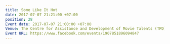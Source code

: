 ```yaml
---
title: Some Like It Hot
date: 2017-07-07 21:21:00 +07:00
position: 28
Event date: 2017-07-07 21:00:00 +07:00
Venue: The Centre for Assistance and Development of Movie Talents (TPD)
Event URL: https://www.facebook.com/events/1907851896094847
---
```


